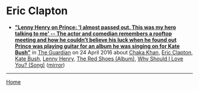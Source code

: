 # Eric Clapton

 - [**"Lenny Henry on Prince: 'I almost passed out. This was my hero talking to me' -- The actor and comedian remembers a rooftop meeting and how he couldn’t believe his luck when he found out Prince was playing guitar for an album he was singing on for Kate Bush"**](https://www.theguardian.com/music/2016/apr/24/the-time-i-sang-with-prince-and-kate-bush-by-lenny-henry) in [The Guardian](https://www.theguardian.com/) on 24 April 2016 about [Chaka Khan](../../topics/chaka-khan/index.md), [Eric Clapton](../../topics/eric-clapton/index.md), [Kate Bush](../../topics/kate-bush/index.md), [Lenny Henry](../../topics/lenny-henry/index.md), [The Red Shoes (Album)](../../topics/album/the-red-shoes/index.md), [Why Should I Love You? (Song)](../../topics/song/why-should-i-love-you/index.md) ([mirror](https://web.archive.org/web/*/https://www.theguardian.com/music/2016/apr/24/the-time-i-sang-with-prince-and-kate-bush-by-lenny-henry))

----

[Home](../)
